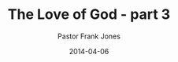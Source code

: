 ---
lunr: "true"
title: "The Love of God - part 3"
author: "Pastor Frank Jones"
postDate: "04-06-2014"
date: 2014-04-06
category: "sermons"
slug: "2014/04/04062014_ffc"
icon: microphone
audioLink: "04062014_ffc"
tags: [love of god]
mp3: "04062014_ffc/04062014.mp3"
ogg: "04062014_ffc/04062014.ogg"
linkurl: "https://archive.org/download/04062014_ffc/04062014_ffc_files.xml"
ipath: "https://archive.org/download/04062014_ffc/04062014.mp3"
layout: sermon.html
---